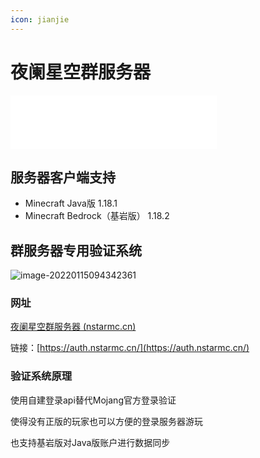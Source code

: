 ```yaml
---
icon: jianjie
---
```

# 夜阑星空群服务器

<iframe frameborder="no" border="0" marginwidth="0" marginheight="0" width=330 height=86 src="//music.163.com/outchain/player?type=2&id=1910911958&auto=0&height=66"></iframe>

## 服务器客户端支持

- Minecraft Java版 1.18.1  
- Minecraft Bedrock（基岩版） 1.18.2

## 群服务器专用验证系统

![image-20220115094342361](./readme.assets/image-20220115094342361.png)

### 网址

[夜阑星空群服务器 (nstarmc.cn)](https://auth.nstarmc.cn/)

链接：[https://auth.nstarmc.cn/](https://auth.nstarmc.cn/)

### 验证系统原理

使用自建登录api替代Mojang官方登录验证

使得没有正版的玩家也可以方便的登录服务器游玩

也支持基岩版对Java版账户进行数据同步